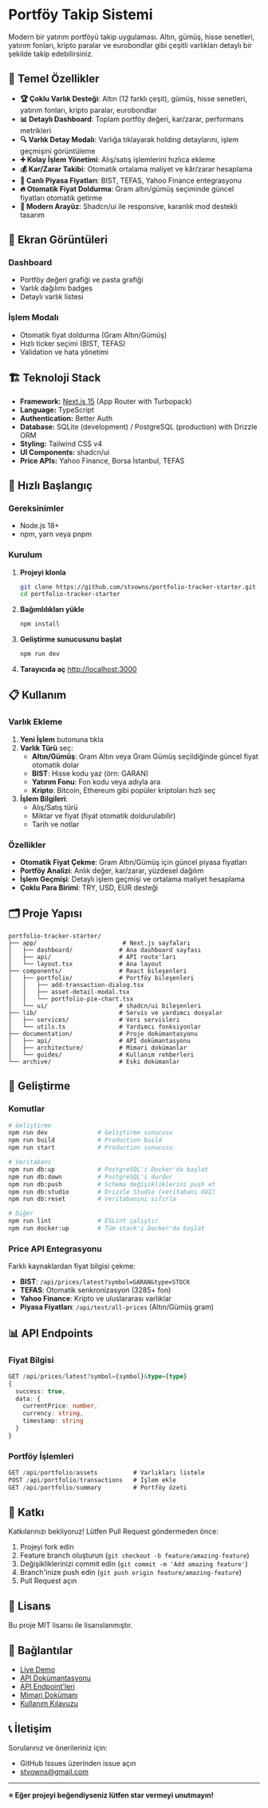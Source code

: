 # Portföy Takip Sistemi

Modern bir yatırım portföyü takip uygulaması. Altın, gümüş, hisse senetleri, yatırım fonları, kripto paralar ve eurobondlar gibi çeşitli varlıkları detaylı bir şekilde takip edebilirsiniz.

## 🎯 Temel Özellikler

- **🏆 Çoklu Varlık Desteği**: Altın (12 farklı çeşit), gümüş, hisse senetleri, yatırım fonları, kripto paralar, eurobondlar
- **📊 Detaylı Dashboard**: Toplam portföy değeri, kar/zarar, performans metrikleri
- **🔍 Varlık Detay Modalı**: Varlığa tıklayarak holding detaylarını, işlem geçmişini görüntüleme
- **➕ Kolay İşlem Yönetimi**: Alış/satış işlemlerini hızlıca ekleme
- **💰 Kar/Zarar Takibi**: Otomatik ortalama maliyet ve kâr/zarar hesaplama
- **🏦 Canlı Piyasa Fiyatları**: BIST, TEFAS, Yahoo Finance entegrasyonu
- **🔥 Otomatik Fiyat Doldurma**: Gram altın/gümüş seçiminde güncel fiyatları otomatik getirme
- **🎨 Modern Arayüz**: Shadcn/ui ile responsive, karanlık mod destekli tasarım

## 📸 Ekran Görüntüleri

### Dashboard
- Portföy değeri grafiği ve pasta grafiği
- Varlık dağılımı badges
- Detaylı varlık listesi

### İşlem Modalı
- Otomatik fiyat doldurma (Gram Altın/Gümüş)
- Hızlı ticker seçimi (BIST, TEFAS)
- Validation ve hata yönetimi

## 🏗️ Teknoloji Stack

- **Framework:** [Next.js 15](https://nextjs.org/) (App Router with Turbopack)
- **Language:** TypeScript
- **Authentication:** Better Auth
- **Database:** SQLite (development) / PostgreSQL (production) with Drizzle ORM
- **Styling:** Tailwind CSS v4
- **UI Components:** shadcn/ui
- **Price APIs:** Yahoo Finance, Borsa İstanbul, TEFAS

## 🚀 Hızlı Başlangıç

### Gereksinimler
- Node.js 18+
- npm, yarn veya pnpm

### Kurulum

1. **Projeyi klonla**
   ```bash
   git clone https://github.com/stvowns/portfolio-tracker-starter.git
   cd portfolio-tracker-starter
   ```

2. **Bağımlılıkları yükle**
   ```bash
   npm install
   ```

3. **Geliştirme sunucusunu başlat**
   ```bash
   npm run dev
   ```

4. **Tarayıcıda aç** [http://localhost:3000](http://localhost:3000)

## 📋 Kullanım

### Varlık Ekleme

1. **Yeni İşlem** butonuna tıkla
2. **Varlık Türü** seç:
   - **Altın/Gümüş**: Gram Altın veya Gram Gümüş seçildiğinde güncel fiyat otomatik dolar
   - **BIST**: Hisse kodu yaz (örn: GARAN)
   - **Yatırım Fonu**: Fon kodu veya adıyla ara
   - **Kripto**: Bitcoin, Ethereum gibi popüler kriptoları hızlı seç
3. **İşlem Bilgileri**:
   - Alış/Satış türü
   - Miktar ve fiyat (fiyat otomatik doldurulabilir)
   - Tarih ve notlar

### Özellikler

- **Otomatik Fiyat Çekme**: Gram Altın/Gümüş için güncel piyasa fiyatları
- **Portföy Analizi**: Anlık değer, kar/zarar, yüzdesel dağılım
- **İşlem Geçmişi**: Detaylı işlem geçmişi ve ortalama maliyet hesaplama
- **Çoklu Para Birimi**: TRY, USD, EUR desteği

## 🗂️ Proje Yapısı

```
portfolio-tracker-starter/
├── app/                        # Next.js sayfaları
│   ├── dashboard/             # Ana dashboard sayfası
│   ├── api/                   # API route'ları
│   └── layout.tsx             # Ana layout
├── components/                # React bileşenleri
│   ├── portfolio/             # Portföy bileşenleri
│   │   ├── add-transaction-dialog.tsx
│   │   ├── asset-detail-modal.tsx
│   │   └── portfolio-pie-chart.tsx
│   └── ui/                    # shadcn/ui bileşenleri
├── lib/                       # Servis ve yardımcı dosyalar
│   ├── services/              # Veri servisleri
│   └── utils.ts               # Yardımcı fonksiyonlar
├── documentation/             # Proje dokümantasyonu
│   ├── api/                   # API dokümantasyonu
│   ├── architecture/          # Mimari dokümanlar
│   └── guides/                # Kullanım rehberleri
└── archive/                   # Eski dokümanlar
```

## 🔧 Geliştirme

### Komutlar

```bash
# Geliştirme
npm run dev              # Geliştirme sunucusu
npm run build            # Production build
npm run start            # Production sunucusu

# Veritabanı
npm run db:up            # PostgreSQL'i Docker'da başlat
npm run db:down          # PostgreSQL'i durdur
npm run db:push          # Schema değişikliklerini push et
npm run db:studio        # Drizzle Studio (veritabanı GUI)
npm run db:reset         # Veritabanını sıfırla

# Diğer
npm run lint             # ESLint çalıştır
npm run docker:up        # Tüm stack'i Docker'da başlat
```

### Price API Entegrasyonu

Farklı kaynaklardan fiyat bilgisi çekme:

- **BIST**: `/api/prices/latest?symbol=GARAN&type=STOCK`
- **TEFAS**: Otomatik senkronizasyon (3285+ fon)
- **Yahoo Finance**: Kripto ve uluslararası varlıklar
- **Piyasa Fiyatları**: `/api/test/all-prices` (Altın/Gümüş gram)

## 📊 API Endpoints

### Fiyat Bilgisi
```typescript
GET /api/prices/latest?symbol={symbol}&type={type}
{
  success: true,
  data: {
    currentPrice: number,
    currency: string,
    timestamp: string
  }
}
```

### Portföy İşlemleri
```typescript
GET /api/portfolio/assets          # Varlıkları listele
POST /api/portfolio/transactions   # İşlem ekle
GET /api/portfolio/summary         # Portföy özeti
```

## 🤝 Katkı

Katkılarınızı bekliyoruz! Lütfen Pull Request göndermeden önce:

1. Projeyi fork edin
2. Feature branch oluşturun (`git checkout -b feature/amazing-feature`)
3. Değişikliklerinizi commit edin (`git commit -m 'Add amazing feature'`)
4. Branch'inize push edin (`git push origin feature/amazing-feature`)
5. Pull Request açın

## 📄 Lisans

Bu proje MIT lisansı ile lisanslanmıştır.

## 🔗 Bağlantılar

- [Live Demo](https://your-demo-url.com)
- [API Dokümantasyonu](./documentation/api/API_DOCUMENTATION.md)
- [API Endpoint'leri](./documentation/api/)
- [Mimari Dokümanı](./documentation/architecture/ARCHITECTURE_EXPLAINED.md)
- [Kullanım Kılavuzu](./KULLANIM_KLAVUZU.md)

## 📞 İletişim

Sorularınız ve önerileriniz için:
- GitHub Issues üzerinden issue açın
- [stvowns@gmail.com](mailto:stvowns@gmail.com)

---

**⭐ Eğer projeyi beğendiyseniz lütfen star vermeyi unutmayın!**